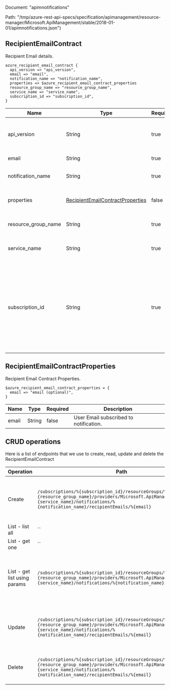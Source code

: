 Document: "apimnotifications"


Path: "/tmp/azure-rest-api-specs/specification/apimanagement/resource-manager/Microsoft.ApiManagement/stable/2018-01-01/apimnotifications.json")

## RecipientEmailContract

Recipient Email details.

```puppet
azure_recipient_email_contract {
  api_version => "api_version",
  email => "email",
  notification_name => "notification_name",
  properties => $azure_recipient_email_contract_properties
  resource_group_name => "resource_group_name",
  service_name => "service_name",
  subscription_id => "subscription_id",
}
```

| Name        | Type           | Required       | Description       |
| ------------- | ------------- | ------------- | ------------- |
|api_version | String | true | Version of the API to be used with the client request. |
|email | String | true | Email identifier. |
|notification_name | String | true | Notification Name Identifier. |
|properties | [RecipientEmailContractProperties](#recipientemailcontractproperties) | false | Recipient Email contract properties. |
|resource_group_name | String | true | The name of the resource group. |
|service_name | String | true | The name of the API Management service. |
|subscription_id | String | true | Subscription credentials which uniquely identify Microsoft Azure subscription. The subscription ID forms part of the URI for every service call. |
        
## RecipientEmailContractProperties

Recipient Email Contract Properties.

```puppet
$azure_recipient_email_contract_properties = {
  email => "email (optional)",
}
```

| Name        | Type           | Required       | Description       |
| ------------- | ------------- | ------------- | ------------- |
|email | String | false | User Email subscribed to notification. |



## CRUD operations

Here is a list of endpoints that we use to create, read, update and delete the RecipientEmailContract

| Operation | Path | Verb | Description | OperationID |
| ------------- | ------------- | ------------- | ------------- | ------------- |
|Create|`/subscriptions/%{subscription_id}/resourceGroups/%{resource_group_name}/providers/Microsoft.ApiManagement/service/%{service_name}/notifications/%{notification_name}/recipientEmails/%{email}`|Put|Adds the Email address to the list of Recipients for the Notification.|NotificationRecipientEmail_CreateOrUpdate|
|List - list all|``||||
|List - get one|``||||
|List - get list using params|`/subscriptions/%{subscription_id}/resourceGroups/%{resource_group_name}/providers/Microsoft.ApiManagement/service/%{service_name}/notifications/%{notification_name}/recipientEmails`|Get|Gets the list of the Notification Recipient Emails subscribed to a notification.|NotificationRecipientEmail_ListByNotification|
|Update|`/subscriptions/%{subscription_id}/resourceGroups/%{resource_group_name}/providers/Microsoft.ApiManagement/service/%{service_name}/notifications/%{notification_name}/recipientEmails/%{email}`|Put|Adds the Email address to the list of Recipients for the Notification.|NotificationRecipientEmail_CreateOrUpdate|
|Delete|`/subscriptions/%{subscription_id}/resourceGroups/%{resource_group_name}/providers/Microsoft.ApiManagement/service/%{service_name}/notifications/%{notification_name}/recipientEmails/%{email}`|Delete|Removes the email from the list of Notification.|NotificationRecipientEmail_Delete|
